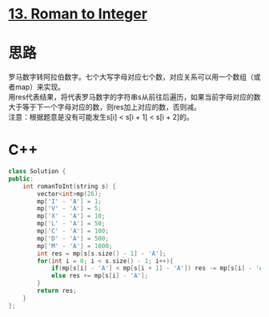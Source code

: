 # [13. Roman to Integer](https://leetcode.com/problems/roman-to-integer/description/)
# 思路
罗马数字转阿拉伯数字。七个大写字母对应七个数，对应关系可以用一个数组（或者map）来实现。  
用res代表结果，将代表罗马数字的字符串s从前往后遍历，如果当前字母对应的数大于等于下一个字母对应的数，则res加上对应的数，否则减。   
注意：根据题意是没有可能发生s[i] < s[i + 1] < s[i + 2]的。
# C++
``` C++
class Solution {
public:
    int romanToInt(string s) {
        vector<int>mp(26);
        mp['I' - 'A'] = 1;
        mp['V' - 'A'] = 5;
        mp['X' - 'A'] = 10;
        mp['L' - 'A'] = 50;
        mp['C' - 'A'] = 100;
        mp['D' - 'A'] = 500;
        mp['M' - 'A'] = 1000;
        int res = mp[s[s.size() - 1] - 'A'];
        for(int i = 0; i < s.size() - 1; i++){
            if(mp[s[i] - 'A'] < mp[s[i + 1] - 'A']) res -= mp[s[i] - 'A'];
            else res += mp[s[i] - 'A'];
        }
        return res;
    }
};
```
